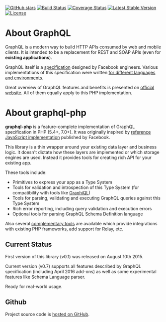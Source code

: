 [![GitHub stars](https://img.shields.io/github/stars/webonyx/graphql-php.svg?style=social&label=Star)](https://github.com/webonyx/graphql-php)
[![Build Status](https://travis-ci.org/webonyx/graphql-php.svg?branch=master)](https://travis-ci.org/webonyx/graphql-php)
[![Coverage Status](https://coveralls.io/repos/github/webonyx/graphql-php/badge.svg)](https://coveralls.io/github/webonyx/graphql-php)
[![Latest Stable Version](https://poser.pugx.org/webonyx/graphql-php/version)](https://packagist.org/packages/webonyx/graphql-php)
[![License](https://poser.pugx.org/webonyx/graphql-php/license)](https://packagist.org/packages/webonyx/graphql-php)

# About GraphQL

GraphQL is a modern way to build HTTP APIs consumed by web and mobile clients.
It is intended to be a replacement for REST and SOAP APIs (even for **existing applications**).

GraphQL itself is a [specification](https://github.com/facebook/graphql) designed by Facebook
engineers. Various implementations of this specification were written 
[for different languages and environments](http://graphql.org/code/).

Great overview of GraphQL features and benefits is presented on [official website](http://graphql.org/). 
All of them equally apply to this PHP implementation. 


# About graphql-php

**graphql-php** is a feature-complete implementation of GraphQL specification in PHP (5.4+, 7.0+). 
It was originally inspired by [reference JavaScript implementation](https://github.com/graphql/graphql-js) 
published by Facebook.

This library is a thin wrapper around your existing data layer and business logic. 
It doesn't dictate how these layers are implemented or which storage engines 
are used. Instead it provides tools for creating rich API for your existing app. 

These tools include:

 - Primitives to express your app as a Type System
 - Tools for validation and introspection of this Type System (for compatibility with tools like [GraphiQL](complementary-tools/#tools))
 - Tools for parsing, validating and executing GraphQL queries against this Type System
 - Rich error reporting, including query validation and execution errors
 - Optional tools for parsing GraphQL Schema Definition language

Also several [complementary tools](complementary-tools/) are available which provide integrations with 
existing PHP frameworks, add support for Relay, etc.

## Current Status
First version of this library (v0.1) was released on August 10th 2015.

Current version (v0.7) supports all features described by GraphQL specification 
(including April 2016 add-ons) as well as some experimental features like 
Schema Language parser.

Ready for real-world usage.

## Github
Project source code is [hosted on GitHub](https://github.com/webonyx/graphql-php).